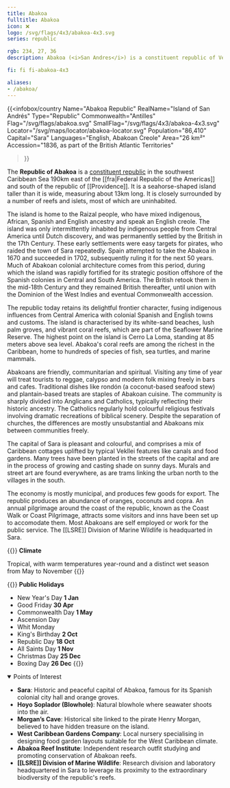 ```yaml
---
title: Abakoa
fulltitle: Abakoa
icon: ❌
logo: /svg/flags/4x3/abakoa-4x3.svg
series: republic

rgb: 234, 27, 36
description: Abakoa (<i>San Andres</i>) is a constituent republic of Vekllei located in the western Caribbean Sea.

fi: fi fi-abakoa-4x3

aliases:
- /abakoa/
---
```

{{<infobox/country
     Name="Abakoa Republic"
     RealName="Island of San Andrés"
     Type="Republic"
     Commonwealth="Antilles"
     Flag="/svg/flags/abakoa.svg"
     SmallFlag="/svg/flags/4x3/abakoa-4x3.svg"
     Locator="/svg/maps/locator/abakoa-locator.svg"
     Population="86,410"
     Capital="Sara"
     Languages="English, Abakoan Creole"
     Area="26 km²"
     Accession="1836, as part of the British Atlantic Territories"
 >}}

The <span class="fi fi-abakoa-4x3"></span> **Republic of Abakoa** is a [constituent republic](/republics/) in the southwest Caribbean Sea 190km east of the [[fra|Federal Republic of the Americas]] and south of the republic of [[Providence]]. It is a seahorse-shaped island taller than it is wide, measuring about 13km long. It is closely surrounded by a number of reefs and islets, most of which are uninhabited.

The island is home to the Raizal people, who have mixed indigenous, African, Spanish and English ancestry and speak an English creole. The island was only intermittently inhabited by indigenous people from Central America until Dutch discovery, and was permanently settled by the British in the 17th Century. These early settlements were easy targets for pirates, who raided the town of Sara repeatedly. Spain attempted to take the Abakoa in 1670 and succeeded in 1702, subsequently ruling it for the next 50 years. Much of Abakoan colonial architecture comes from this period, during which the island was rapidly fortified for its strategic position offshore of the Spanish colonies in Central and South America. The British retook them in the mid-18th Century and they remained British thereafter, until union with the Dominion of the West Indies and eventual Commonwealth accession.

The republic today retains its delightful frontier character, fusing indigenous influences from Central America with colonial Spanish and English towns and customs. The island is characterised by its white-sand beaches, lush palm groves, and vibrant coral reefs, which are part of the Seaflower Marine Reserve. The highest point on the island is Cerro La Loma, standing at 85 meters above sea level. Abakoa's coral reefs are among the richest in the Caribbean, home to hundreds of species of fish, sea turtles, and marine mammals.

Abakoans are friendly, communitarian and spiritual. Visiting any time of year will treat tourists to reggae, calypso and modern folk mixing freely in bars and cafes. Traditional dishes like rondón (a coconut-based seafood stew) and plantain-based treats are staples of Abakoan cuisine. The community is sharply divided into Anglicans and Catholics, typically reflecting their historic ancestry. The Catholics regularly hold colourful religious festivals involving dramatic recreations of biblical scenery. Despite the separation of churches, the differences are mostly unsubstantial and Abakoans mix between communities freely.

The capital of Sara is pleasant and colourful, and comprises a mix of Caribbean cottages uplifted by typical Vekllei features like canals and food gardens. Many trees have been planted in the streets of the capital and are in the process of growing and casting shade on sunny days. Murals and street art are found everywhere, as are trams linking the urban north to the villages in the south.

The economy is mostly municipal, and produces few goods for export. The republic produces an abundance of oranges, coconuts and copra. An annual pilgrimage around the coast of the republic, known as the Coast Walk or Coast Pilgrimage, attracts some visitors and inns have been set up to accomodate them. Most Abakoans are self employed or work for the public service. The [[LSRE]] Division of Marine Wildlife is headquarted in Sara.

{{<note table>}}
**Climate**

Tropical, with warm temperatures year-round and a distinct wet season from May to November
{{</note>}}

{{<note table>}}
**Public Holidays**

* New Year's Day **1 Jan**
* Good Friday **30 Apr**
* Commonwealth Day **1 May**
* Ascension Day
* Whit Monday
* King's Birthday **2 Oct**
* Republic Day **18 Oct**
* All Saints Day **1 Nov**
* Christmas Day **25 Dec**
* Boxing Day **26 Dec**
{{</note>}}

<details open>
<summary>Points of Interest</summary>

- **Sara**: Historic and peaceful capital of Abakoa, famous for its Spanish colonial city hall and orange groves.
- **Hoyo Soplador (Blowhole)**: Natural blowhole where seawater shoots into the air.
- **Morgan’s Cave**: Historical site linked to the pirate Henry Morgan, believed to have hidden treasure on the island.
- **West Caribbean Gardens Company**: Local nursery specialising in designing food garden layouts suitable for the West Caribbean climate.
- **Abakoa Reef Institute**: Independent research outfit studying and promoting conservation of Abakoan reefs.
- **[[LSRE]] Division of Marine Wildlife**: Research division and laboratory headquartered in Sara to leverage its proximity to the extraordinary biodiversity of the republic's reefs.
</details>